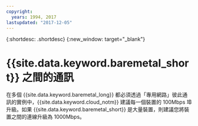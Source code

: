```yaml
---
copyright:
  years: 1994, 2017
lastupdated: "2017-12-05"
---
```


{:shortdesc: .shortdesc}
{:new_window: target="_blank"}


# {{site.data.keyword.baremetal_short}} 之間的通訊

在多個 {{site.data.keyword.baremetal_long}} 都必須透過「專用網路」彼此通訊的實例中，{{site.data.keyword.cloud_notm}} 建議每一個裝置的 100Mbps 埠升級。如果 {{site.data.keyword.baremetal_short}} 是大量裝置，則建議您將裝置之間的連線升級為 1000Mbps。
